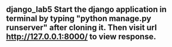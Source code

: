 ## django_lab5 Start the django application in terminal by typing "python manage.py runserver" after cloning it. Then visit url http://127.0.0.1:8000/ to view response.
